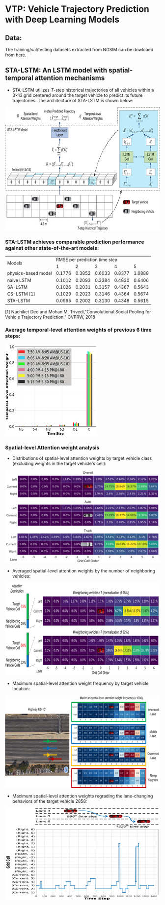 # VTP: Vehicle Trajectory Prediction with Deep Learning Models

## Data:
The training/val/testing datasets extracted from NGSIM can be dowloaed from [here](https://drive.google.com/open?id=1dFMpX8HeCradMaCh4h0bD60h8k3M65Fw).

## STA-LSTM: An LSTM model with spatial-temporal attention mechanisms
- STA-LSTM utilizes *T*-step historical trajectories of all vehicles within a 3×13 grid centered around the target vehicle to predict its future trajectories. The architecture of STA-LSTM is shown below:

<p float="centered">
  <img src="images/sta-lstm.png" width="750" height="400" />
</p>

### STA-LSTM achieves comparable prediction performance against other state-of-the-art models:


<table>
<tr>
<td rowspan=2>Models <td colspan=5>RMSE per prediction time step
<tr>
<td colspan=1>1 <td colspan=1>2<td colspan=1>3 <td colspan=1>4 <td colspan=1>5
<tr>
<td colspan=1>physics-based model <td colspan=1>0.1776 <td colspan=1>0.3852 <td colspan=1>0.6033 <td colspan=1>0.8377 <td colspan=1>1.0888
<tr>
<td colspan=1>naive LSTM <td colspan=1>0.1012 <td colspan=1>0.2093 <td colspan=1>0.3384 <td colspan=1>0.4830 <td colspan=1>0.6406
<tr>
<td colspan=1>SA-LSTM <td colspan=1>0.1026 <td colspan=1>0.2031 <td colspan=1>0.3157 <td colspan=1>0.4367 <td colspan=1>0.5643
<tr>
<td colspan=1>CS-LSTM [1] <td colspan=1>0.1029 <td colspan=1>0.2023 <td colspan=1>0.3146 <td colspan=1>0.4364 <td colspan=1>0.5674
<tr>
<td colspan=1>STA-LSTM <td colspan=1>0.0995 <td colspan=1>0.2002 <td colspan=1>0.3130 <td colspan=1>0.4348 <td colspan=1>0.5615

</table>

[1] Nachiket Deo and Mohan M. Trivedi,"Convolutional Social Pooling for Vehicle Trajectory Prediction." CVPRW, 2018

### Average temporal-level attention weights of previous 6 time steps:

<p float="centered">
  <img src="images/temporal-weights.png" width="300" height="300" />
</p>

### Spatial-level Attention weight analysis

- Distributions of spatial-level attention weights by target vehicle class (excluding weights in the target vehicle's cell):

<p float="centered">
  <img src="images/spatial-class.png" width="600" height="300" />
</p>

- Averaged spatial-level attention weights by the number of neighboring vehicles:

<p float="centered">
  <img src="images/density.png" width="700" height="300" />
</p>

- Maximum spatial-level attention weight frequency by target vehicle location:

<p float="centered">
  <img src="images/101-attention.png" width="700" height="300" />
</p>

- Maximum spatial-level attention weights regrading the lane-changing behaviors of the target vehicle 2858:

<p float="centered">
  <img src="images/attention_single_veh.png" width="700" height="300" />
</p>




